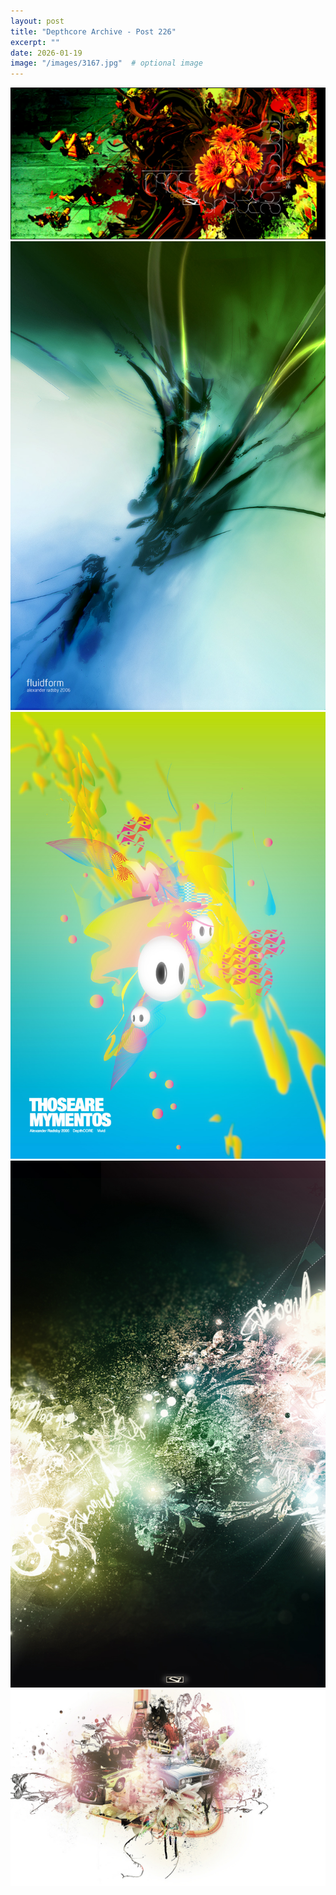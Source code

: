 ```yaml
---
layout: post
title: "Depthcore Archive - Post 226"
excerpt: ""
date: 2026-01-19
image: "/images/3167.jpg"  # optional image
---
```


<img src="/images/3167.jpg">
<img src="/images/3177.jpg" alt="3177.jpg"/>
<img src="/images/3178.jpg" alt="3178.jpg"/>
<img src="/images/3179.jpg" alt="3179.jpg"/>
<img src="/images/3180.jpg" alt="3180.jpg"/>
